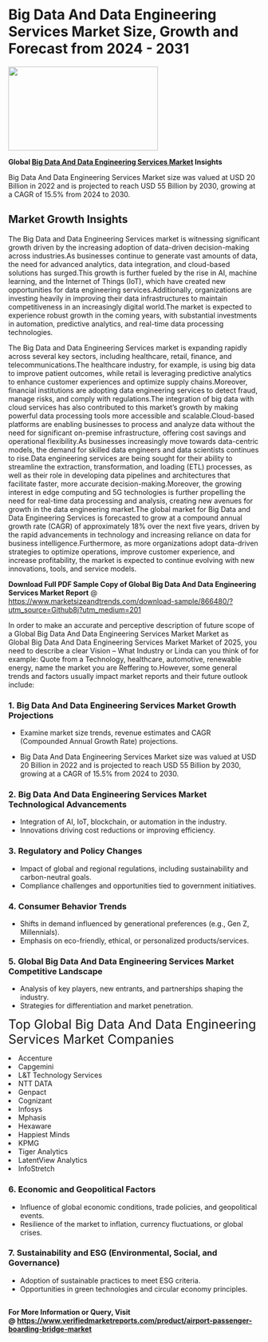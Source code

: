 <H1>Big Data And Data Engineering Services Market Size, Growth and Forecast from 2024 - 2031</H1><img class="aligncenter size-medium wp-image-584254" src="https://thirdeyenews.in/wp-content/uploads/2024/09/Global-Market-Research-300x168.jpeg" alt="" width="300" height="168" /><p><strong>Global&nbsp;<a href="https://www.marketsizeandtrends.com/download-sample/866480/?utm_source=Github8j?utm_medium=201">Big Data And Data Engineering Services Market</a> Insights</strong></p><p>Big Data And Data Engineering Services Market size was valued at USD 20 Billion in 2022 and is projected to reach USD 55 Billion by 2030, growing at a CAGR of 15.5% from 2024 to 2030.</p><p><h2>Market Growth Insights</h2> <p>The Big Data and Data Engineering Services market is witnessing significant growth driven by the increasing adoption of data-driven decision-making across industries.As businesses continue to generate vast amounts of data, the need for advanced analytics, data integration, and cloud-based solutions has surged.This growth is further fueled by the rise in AI, machine learning, and the Internet of Things (IoT), which have created new opportunities for data engineering services.Additionally, organizations are investing heavily in improving their data infrastructures to maintain competitiveness in an increasingly digital world.The market is expected to experience robust growth in the coming years, with substantial investments in automation, predictive analytics, and real-time data processing technologies.</p> <p>The Big Data and Data Engineering Services market is expanding rapidly across several key sectors, including healthcare, retail, finance, and telecommunications.The healthcare industry, for example, is using big data to improve patient outcomes, while retail is leveraging predictive analytics to enhance customer experiences and optimize supply chains.Moreover, financial institutions are adopting data engineering services to detect fraud, manage risks, and comply with regulations.The integration of big data with cloud services has also contributed to this market’s growth by making powerful data processing tools more accessible and scalable.Cloud-based platforms are enabling businesses to process and analyze data without the need for significant on-premise infrastructure, offering cost savings and operational flexibility.As businesses increasingly move towards data-centric models, the demand for skilled data engineers and data scientists continues to rise.Data engineering services are being sought for their ability to streamline the extraction, transformation, and loading (ETL) processes, as well as their role in developing data pipelines and architectures that facilitate faster, more accurate decision-making.Moreover, the growing interest in edge computing and 5G technologies is further propelling the need for real-time data processing and analysis, creating new avenues for growth in the data engineering market.The global market for Big Data and Data Engineering Services is forecasted to grow at a compound annual growth rate (CAGR) of approximately 18% over the next five years, driven by the rapid advancements in technology and increasing reliance on data for business intelligence.Furthermore, as more organizations adopt data-driven strategies to optimize operations, improve customer experience, and increase profitability, the market is expected to continue evolving with new innovations, tools, and service models.<p><span class=""><strong>Download Full PDF Sample Copy of Global Big Data And Data Engineering Services Market Report</strong> @ <a href="https://www.marketsizeandtrends.com/download-sample/866480/?utm_source=Github8j?utm_medium=201" target="_blank">https://www.marketsizeandtrends.com/download-sample/866480/?utm_source=Github8j?utm_medium=201</a></span></p><p>In order to make an accurate and perceptive description of future scope of a Global&nbsp;Big Data And Data Engineering Services Market Market as Global&nbsp;Big Data And Data Engineering Services Market Market of 2025, you need to describe a clear Vision &ndash; What Industry or Linda can you think of for example: Quote from a Technology, healthcare, automotive, renewable energy, name the market you are Reffering to.However, some general trends and factors usually impact market reports and their future outlook include:</p><h3>1.&nbsp;<strong>Big Data And Data Engineering Services Market Growth Projections</strong></h3><ul><li>Examine market size trends, revenue estimates and CAGR (Compounded Annual Growth Rate) projections.</li><li><p>Big Data And Data Engineering Services Market size was valued at USD 20 Billion in 2022 and is projected to reach USD 55 Billion by 2030, growing at a CAGR of 15.5% from 2024 to 2030.</p></li></ul><h3>2.&nbsp;<strong>Big Data And Data Engineering Services Market Technological Advancements</strong></h3><ul><li>Integration of AI, IoT, blockchain, or automation in the industry.</li><li>Innovations driving cost reductions or improving efficiency.</li></ul><h3>3.&nbsp;<strong>Regulatory and Policy Changes</strong></h3><ul><li>Impact of global and regional regulations, including sustainability and carbon-neutral goals.</li><li>Compliance challenges and opportunities tied to government initiatives.</li></ul><h3>4.&nbsp;<strong>Consumer Behavior Trends</strong></h3><ul><li>Shifts in demand influenced by generational preferences (e.g., Gen Z, Millennials).</li><li>Emphasis on eco-friendly, ethical, or personalized products/services.</li></ul><h3>5.&nbsp;<strong>Global Big Data And Data Engineering Services Market Competitive Landscape</strong></h3><ul><li>Analysis of key players, new entrants, and partnerships shaping the industry.</li><li>Strategies for differentiation and market penetration.</li></ul><p data-pm-slice="1 1 []"><span style="color: inherit; font-family: inherit; font-size: 25px;">Top Global Big Data And Data Engineering Services Market Companies</span></p><div class="" data-test-id=""><p><li>Accenture</li><li> Capgemini</li><li> L&T Technology Services</li><li> NTT DATA</li><li> Genpact</li><li> Cognizant</li><li> Infosys</li><li> Mphasis</li><li> Hexaware</li><li> Happiest Minds</li><li> KPMG</li><li> Tiger Analytics</li><li> LatentView Analytics</li><li> InfoStretch</li></p></div><h3>6.&nbsp;<strong>Economic and Geopolitical Factors</strong></h3><ul><li>Influence of global economic conditions, trade policies, and geopolitical events.</li><li>Resilience of the market to inflation, currency fluctuations, or global crises.</li></ul><h3>7.&nbsp;<strong>Sustainability and ESG (Environmental, Social, and Governance)</strong></h3><ul><li>Adoption of sustainable practices to meet ESG criteria.</li><li>Opportunities in green technologies and circular economy principles.</li></ul><h2><strong style="font-size: 14px;">For More Information or Query, Visit @&nbsp;</strong><a style="background-color: #ffffff; font-size: 14px;" href="https://www.marketsizeandtrends.com/report/big-data-and-data-engineering-services-market/" target="_blank">https://www.verifiedmarketreports.com/product/airport-passenger-boarding-bridge-market</a></h2>